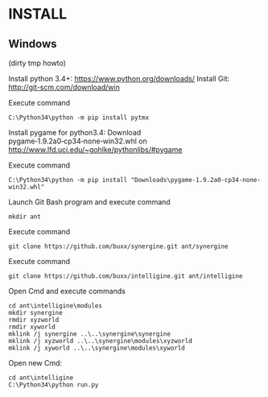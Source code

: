 INSTALL
=====================

Windows
--------------------

(dirty tmp howto)

Install python 3.4+: https://www.python.org/downloads/
Install Git: http://git-scm.com/download/win

Execute command 
````
C:\Python34\python -m pip install pytmx
````
Install pygame for python3.4: Download pygame‑1.9.2a0‑cp34‑none‑win32.whl on http://www.lfd.uci.edu/~gohlke/pythonlibs/#pygame

Execute command 
````
C:\Python34\python -m pip install "Downloads\pygame-1.9.2a0-cp34-none-win32.whl"
````
Launch Git Bash program and execute command 
````
mkdir ant
````

Execute command 
````
git clone https://github.com/buxx/synergine.git ant/synergine
````

Execute command 
````
git clone https://github.com/buxx/intelligine.git ant/intelligine
````

Open Cmd and execute commands 
````
cd ant\intelligine\modules
mkdir synergine
rmdir xyzworld
rmdir xyworld
mklink /j synergine ..\..\synergine\synergine
mklink /j xyzworld ..\..\synergine\modules\xyzworld
mklink /j xyworld ..\..\synergine\modules\xyworld
````

Open new Cmd:
````
cd ant\intelligine
C:\Python34\python run.py
````
